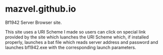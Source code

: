 # mazvel.github.io
Bf1942 Server Browser site. 

This site uses a URI Scheme I made so users can click on special link provided by the site which luanches the URI Scheme which, if installed properly, launches a bat file which reads server address and password and launches bf1942.exe with the corresponding launch parameters.
